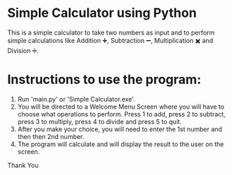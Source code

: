 # Simple Calculator using Python

This is a simple calculator to take two numbers as input and to perform simple calculations like Addition ➕, Subtraction ➖, Multiplication ✖️ and Division ➗.

# Instructions to use the program:

1) Run 'main.py' or 'Simple Calculator.exe'.
2) You will be directed to a Welcome Menu Screen where you will have to choose what operations to perform. Press 1 to add, press 2 to subtract, press 3 to multiply, press 4 to divide and press 5 to quit.
3) After you make your choice, you will need to enter the 1st number and then then 2nd number.
4) The program will calculate and will display the result to the user on the screen.

Thank You
